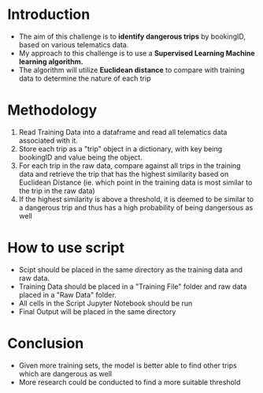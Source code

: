 # Introduction
<ul>
    <li>The aim of this challenge is to <b>identify dangerous trips</b> by bookingID, based on various telematics data. </li>
    <li>My approach to this challenge is to use a <b> Supervised Learning Machine learning algorithm.</b></li>
    <li>The algorithm will utilize <b>Euclidean distance</b> to compare with training data to determine the nature of each trip</li>
</ul>

# Methodology
<ol>
    <li>Read Training Data into a dataframe and read all telematics data associated with it.</li>
    <li>Store each trip as a "trip" object in a dictionary, with key being bookingID and value being the object.</li>
    <li>For each trip in the raw data, compare against all trips in the training data and retrieve the trip that has the highest similarity based on Euclidean Distance (ie. which point in the training data is most similar to the trip in the raw data)</li>
    <li>If the highest similarity is above a threshold, it is deemed to be similar to a dangerous trip and thus has a high probability of being dangersous as well</li>
</ol>

# How to use script
<ul>
    <li>Scipt should be placed in the same directory as the training data and raw data.</li>
    <li>Training Data should be placed in a "Training File" folder and raw data placed in a "Raw Data" folder.</li>
    <li>All cells in the Script Jupyter Notebook should be run</li>
    <li>Final Output will be placed in the same directory </li>
</ul>

# Conclusion
<ul>
    <li>Given more training sets, the model is better able to find other trips which are dangerous as well </li>
    <li>More research could be conducted to find a more suitable threshold </li>
</ul>
